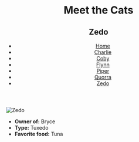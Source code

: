 <!DOCTYPE html>
<html lang="en">
  <head>
    <meta charset="UTF-8" />
    <title>Meet the Cats | Zedo</title>
  </head>

  <body>
    <header>
      <h1>Meet the Cats</h1>
      <h2>Zedo</h2>

 <nav>
 <ul>
          <li><a href="index.md">Home</a></li>
          <li><a href="black-n-white/charlie.md">Charlie</a></li>
          <li><a href="snowshoe/coby.md">Coby</a></li>
          <li><a href="tabby/flynn.md">Flynn</a></li>
          <li><a href="egyptian-mau/piper.md">Piper</a></li>
          <li><a href="tabby/quorra.md">Quorra</a></li>
          <li><a href="tux/zedo.md">Zedo</a></li>
        </ul>
      </nav>
 </header>

 <main>

 <img src="" alt="Zedo" />
 <ul>
        <li><strong>Owner of:</strong> Bryce</li>
        <li><strong>Type:</strong> Tuxedo</li>
        <li><strong>Favorite food:</strong> Tuna</li>
      </ul>

 </main>
</body>
</html>
